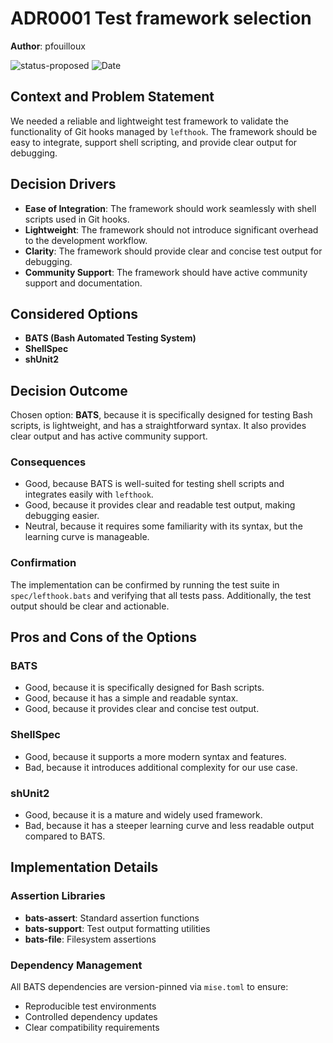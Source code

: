# **ADR0001** Test framework selection

**Author**: pfouilloux

![status-proposed](https://img.shields.io/badge/status-proposed-lightgrey) ![Date](https://img.shields.io/badge/Date-15_Feb_2025-lightblue)

## Context and Problem Statement

We needed a reliable and lightweight test framework to validate the functionality of Git hooks managed by `lefthook`. The framework should be easy to integrate, support shell scripting, and provide clear output for debugging.

## Decision Drivers

* **Ease of Integration**: The framework should work seamlessly with shell scripts used in Git hooks.
* **Lightweight**: The framework should not introduce significant overhead to the development workflow.
* **Clarity**: The framework should provide clear and concise test output for debugging.
* **Community Support**: The framework should have active community support and documentation.

## Considered Options

* **BATS (Bash Automated Testing System)**
* **ShellSpec**
* **shUnit2**

## Decision Outcome

Chosen option: **BATS**, because it is specifically designed for testing Bash scripts, is lightweight, and has a straightforward syntax. It also provides clear output and has active community support.

### Consequences

* Good, because BATS is well-suited for testing shell scripts and integrates easily with `lefthook`.
* Good, because it provides clear and readable test output, making debugging easier.
* Neutral, because it requires some familiarity with its syntax, but the learning curve is manageable.

### Confirmation

The implementation can be confirmed by running the test suite in `spec/lefthook.bats` and verifying that all tests pass. Additionally, the test output should be clear and actionable.

## Pros and Cons of the Options

### BATS

* Good, because it is specifically designed for Bash scripts.
* Good, because it has a simple and readable syntax.
* Good, because it provides clear and concise test output.

### ShellSpec

* Good, because it supports a more modern syntax and features.
* Bad, because it introduces additional complexity for our use case.

### shUnit2

* Good, because it is a mature and widely used framework.
* Bad, because it has a steeper learning curve and less readable output compared to BATS.

## Implementation Details

### Assertion Libraries

* **bats-assert**: Standard assertion functions
* **bats-support**: Test output formatting utilities
* **bats-file**: Filesystem assertions

### Dependency Management

All BATS dependencies are version-pinned via `mise.toml` to ensure:

* Reproducible test environments
* Controlled dependency updates
* Clear compatibility requirements
